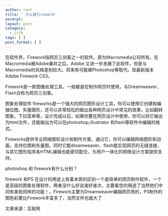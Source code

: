 ```yaml
---
author: root
title: ' 什么是firework'
excerpt:
layout: post
category:
  - Life
tags: [ ]
post_format: [ ]
---
```

在软件界，Firework指网页三剑客之一的软件。原为Macromedia公司所有。在Macromedia被Adobe兼并之后，Adobe 又进一步发展了此软件，但是与Macromedia的风格差别较大。将来有可能被Photoshop等取代。现最新版本Adobe Firework CS3。

Firework是一款图像处理工具，一般都是在制作网页时使用，与Dreamweaver、Flash合称为网页三剑客。

图象处理软件 fireworks是一个强大的网页图形设计工具，你可以使用它创建和编辑位图、矢量图形，还可以非常轻松的做出各种网页设计中常见的效果，比如翻转图象，下拉菜单等，设计完成以后，如果你要在网页设计中使用，你可以将它输出为html文件，还能输出为可以在photoshop,illustrator 和flash等软件中编辑的格式。

Fireworks提供专业网络图形设计和制作方案。通过它，你可以编辑网络图形和动画，支持位图和矢量图。同时它能dreamweaver、flash能实现网页的无缝连接，与其它图形程序各HTML编辑也能密切配合，为用户一体化的网络设计方案提供支持。

photoshop 和 firework有什么分别？

firework 和PS 在设计的用途上有着本质的区别一个是简单的网页制作软件，一个是高级的图象处理软件，两者没什么好说谁好谁次，主要看您的用途了当然他们中间有某些同样的功能！。Firework主要为Dreamweaver编辑网页用的，PS制作的图色彩要比Firework丰富多了，当然文件也就大了

文章来源：互联网